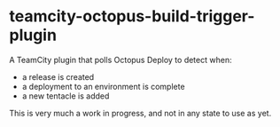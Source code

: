 # teamcity-octopus-build-trigger-plugin

A TeamCity plugin that polls Octopus Deploy to detect when:
* a release is created
* a deployment to an environment is complete
* a new tentacle is added

This is very much a work in progress, and not in any state to use as yet.
